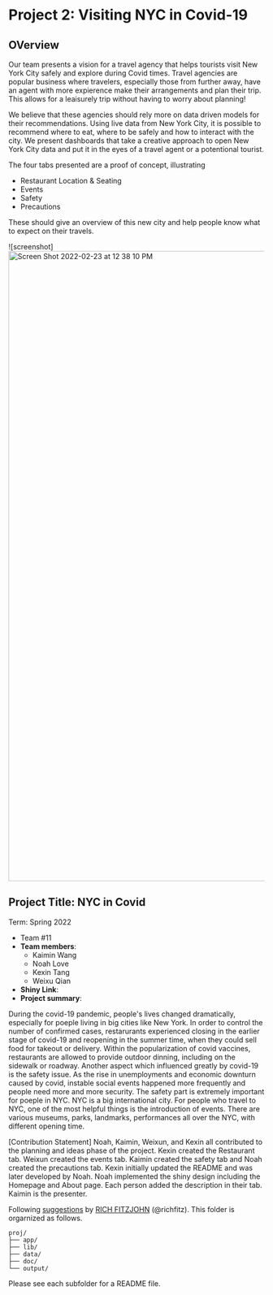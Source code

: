 # Project 2: Visiting NYC in Covid-19

## OVerview

Our team presents a vision for a travel agency that helps tourists visit New York City safely and explore during Covid times. Travel agencies are popular business where travelers, especially those from further away, have an agent with more expierence make their arrangements and plan their trip. This allows for a leaisurely trip without having to worry about planning!

We believe that these agencies should rely more on data driven models for their recommendations. Using live data from New York City, it is possible to recommend where to eat, where to be safely and how to interact with the city. We present dashboards that take a creative approach to open New York City data and put it in the eyes of a travel agent or a potentional tourist. 

The four tabs presented are a proof of concept, illustrating 
- Restaurant Location & Seating
- Events
- Safety
- Precautions 

These should give an overview of this new city and help people know what to expect on their travels. 


![screenshot]<img width="1241" alt="Screen Shot 2022-02-23 at 12 38 10 PM" src="https://user-images.githubusercontent.com/57121482/155375589-f784a217-8f67-4ca8-9d17-f0483a713fdf.png">


## Project Title: NYC in Covid
Term: Spring 2022
+ Team #11
+ **Team members**: 
	+ Kaimin Wang
	+ Noah Love
	+ Kexin Tang
	+ Weixu Qian
+ **Shiny Link**: 
+ **Project summary**: 

During the covid-19 pandemic, people's lives changed dramatically, especially for poeple living in big cities like New York. 
In order to control the number of confirmed cases, restarurants experienced closing in the earlier stage of covid-19 and reopening in the summer time, when they could sell food for takeout or delivery. Within the popularization of covid vaccines, restaurants are allowed to provide outdoor dinning, including on the sidewalk or roadway. 
Another aspect which influenced greatly by covid-19 is the safety issue. As the rise in unemployments and economic downturn caused by covid, instable social events happened more frequently and people need more and more security. The safety part is extremely important for poeple in NYC. 
NYC is a big international city. For people who travel to NYC, one of the most helpful things is the introduction of events. There are various museums, parks, landmarks, performances all over the NYC, with different opening time. 

[Contribution Statement] Noah, Kaimin, Weixun, and Kexin all contributed to the planning and ideas phase of the project. Kexin created the Restaurant tab. Weixun created the events tab. Kaimin created the safety tab and Noah created the precautions tab. Kexin initially updated the README and was later developed by Noah. Noah implemented the shiny design including the Homepage and About page. Each person added the description in their tab. Kaimin is the presenter.

Following [suggestions](http://nicercode.github.io/blog/2013-04-05-projects/) by [RICH FITZJOHN](http://nicercode.github.io/about/#Team) (@richfitz). This folder is orgarnized as follows.



```
proj/
├── app/
├── lib/
├── data/
├── doc/
└── output/
```

Please see each subfolder for a README file.

